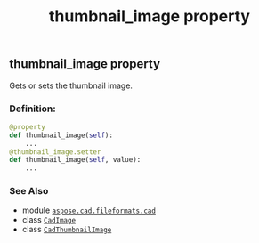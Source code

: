 ﻿---
title: thumbnail_image property
second_title: Aspose.CAD for Python via .NET API References
description: 
type: docs
weight: 450
url: /python-net/aspose.cad.fileformats.cad/cadimage/thumbnail_image/
is_root: false
---

## thumbnail_image property


Gets or sets the thumbnail image.
### Definition:
```python
@property
def thumbnail_image(self):
    ...
@thumbnail_image.setter
def thumbnail_image(self, value):
    ...
```

### See Also
* module [`aspose.cad.fileformats.cad`](../../)
* class [`CadImage`](/cad/python-net/aspose.cad.fileformats.cad/cadimage)
* class [`CadThumbnailImage`](/cad/python-net/aspose.cad.fileformats.cad.cadobjects/cadthumbnailimage)

